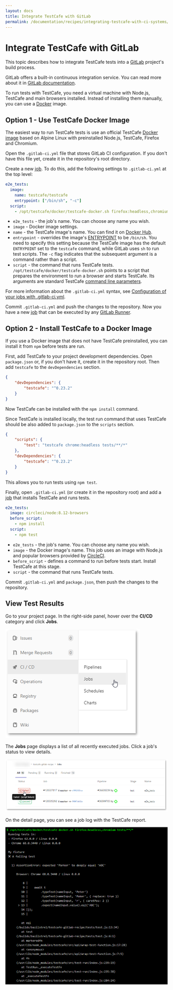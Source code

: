 ```yaml
---
layout: docs
title: Integrate TestCafe with GitLab
permalink: /documentation/recipes/integrating-testcafe-with-ci-systems/gitlab.html
---
```

# Integrate TestCafe with GitLab

This topic describes how to integrate TestCafe tests into a [GitLab](https://gitlab.com) project's build process.

GitLab offers a built-in continuous integration service. You can read more about it in [GitLab documentation](https://docs.gitlab.com/ee/ci/quick_start/README.html).

To run tests with TestCafe, you need a virtual machine with Node.js, TestCafe and main browsers installed. Instead of installing them manually, you can use a [Docker](https://www.docker.com/) image.

## Option 1 - Use TestCafe Docker Image

The easiest way to run TestCafe tests is use an official TestCafe [Docker image](https://hub.docker.com/r/testcafe/testcafe/) based on Alpine Linux with preinstalled Node.js, TestCafe, Firefox and Chromium.

Open the `.gitlab-ci.yml` file that stores GitLab CI configuration. If you don't have this file yet, create it in the repository's root directory.

Create a new [job](https://docs.gitlab.com/ee/ci/pipelines.html#jobs). To do this, add the following settings to `.gitlab-ci.yml` at the top level:

```yaml
e2e_tests:
  image:
    name: testcafe/testcafe
    entrypoint: ["/bin/sh", "-c"]
  script:
    - /opt/testcafe/docker/testcafe-docker.sh firefox:headless,chromium tests/**/*
```

* `e2e_tests` - the job's name. You can choose any name you wish.
* `image` - Docker image settings.
* `name` - the TestCafe image's name. You can find it on [Docker Hub](https://hub.docker.com/r/testcafe/testcafe/).
* `entrypoint` - overrides the image's [ENTRYPOINT](https://docs.docker.com/glossary/?term=ENTRYPOINT) to be `/bin/sh`. You need to specify this setting because the TestCafe image has the default `ENTRYPOINT` set to the `testcafe` command, while GitLab uses `sh` to run test scripts. The `-c` flag indicates that the subsequent argument is a command rather than a script.
* `script` - the command that runs TestCafe tests. `/opt/testcafe/docker/testcafe-docker.sh` points to a script that prepares the environment to run a browser and starts TestCafe. Its arguments are standard TestCafe [command line parameters](../../using-testcafe/command-line-interface.md).

For more information about the `.gitlab-ci.yml` syntax, see [Configuration of your jobs with .gitlab-ci.yml](https://docs.gitlab.com/ee/ci/yaml/README.html).

Commit `.gitlab-ci.yml` and push the changes to the repository. Now you have a new [job](https://docs.gitlab.com/ee/ci/pipelines.html#jobs) that can be executed by any [GitLab Runner](https://docs.gitlab.com/ee/ci/runners/README.html).

## Option 2 - Install TestCafe to a Docker Image

If you use a Docker image that does not have TestCafe preinstalled, you can install it from `npm` before tests are run.

First, add TestCafe to your project development dependencies. Open `package.json` or, if you don't have it, create it in the repository root. Then add `testcafe` to the `devDependencies` section.

```json
{
    "devDependencies": {
        "testcafe": "^0.23.2"
    }
}
```

Now TestCafe can be installed with the `npm install` command.

Since TestCafe is installed locally, the test run command that uses TestCafe should be also added to `package.json` to the `scripts` section.

```json
{
    "scripts": {
        "test": "testcafe chrome:headless tests/**/*"
    },
    "devDependencies": {
        "testcafe": "^0.23.2"
    }
}
```

This allows you to run tests using `npm test`.

Finally, open `.gitlab-ci.yml` (or create it in the repository root) and add a [job](https://docs.gitlab.com/ee/ci/pipelines.html#jobs) that installs TestCafe and runs tests.

```yaml
e2e_tests:
  image: circleci/node:8.12-browsers
  before_script:
    - npm install
  script:
    - npm test
```

* `e2e_tests` - the job's name. You can choose any name you wish.
* `image` - the Docker image's name. This job uses an image with Node.js and popular browsers provided by [CircleCI](https://circleci.com/).
* `before_script` - defines a command to run before tests start. Install TestCafe at this stage.
* `script` - the command that runs TestCafe tests.

Commit `.gitlab-ci.yml` and `package.json`, then push the changes to the repository.

## View Test Results

Go to your project page. In the right-side panel, hover over the **CI/CD** category and click **Jobs**.

![GitLab Project - Go to Jobs](../../../images/gitlab/select-jobs.png)

The **Jobs** page displays a list of all recently executed jobs. Click a job's status to view details.

![GitLab Project - View Job List](../../../images/gitlab/select-a-failing-job.png)

On the detail page, you can see a job log with the TestCafe report.

![GitLab Project - View Job Details](../../../images/gitlab/job-log.png)
